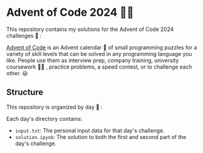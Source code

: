 # Advent of Code 2024 🎄🎿

This repository contains my solutions for the Advent of Code 2024 challenges 🥶 :

[Advent of Code](https://adventofcode.com/) is an Advent calendar 🍫 of small programming puzzles for a variety of skill levels that can be solved in any programming language you like. People use them as interview prep, company training, university coursework 🧑‍🎓 , practice problems, a speed contest, or to challenge each other. 😃

## Structure

This repository is organized by day 📆 :

Each day's directory contains:

*   `input.txt`: The personal input data for that day's challenge.
*   `solution.ipynb`: The solution to both the first and second part of the day's challenge.
